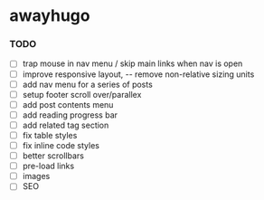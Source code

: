 # awayhugo

### TODO

- [ ] trap mouse in nav menu / skip main links when nav is open
- [ ] improve responsive layout, -- remove non-relative sizing units
- [ ] add nav menu for a series of posts 
- [ ] setup footer scroll over/parallex
- [ ] add post contents menu
- [ ] add reading progress bar
- [ ] add related tag section
- [ ] fix table styles 
- [ ] fix inline code styles 
- [ ] better scrollbars 
- [ ] pre-load links
- [ ] images
- [ ] SEO 
